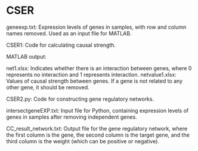 # CSER
geneexp.txt: Expression levels of genes in samples, with row and column names removed. Used as an input file for MATLAB.

CSER1: Code for calculating causal strength.

MATLAB output:

net1.xlsx: Indicates whether there is an interaction between genes, where 0 represents no interaction and 1 represents interaction.
netvalue1.xlsx: Values of causal strength between genes.
If a gene is not related to any other gene, it should be removed.

CSER2.py: Code for constructing gene regulatory networks.

intersectgeneEXP.txt: Input file for Python, containing expression levels of genes in samples after removing independent genes.

CC_result_network.txt: Output file for the gene regulatory network, where the first column is the gene, the second column is the target gene, and the third column is the weight (which can be positive or negative).
